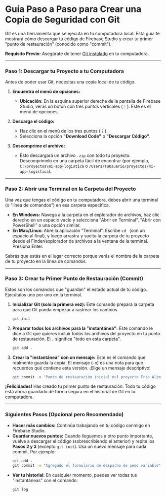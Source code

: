 # Guía Paso a Paso para Crear una Copia de Seguridad con Git

Git es una herramienta que se ejecuta en tu computadora local. Esta guía te mostrará cómo descargar tu código de Firebase Studio y crear tu primer "punto de restauración" (conocido como "commit").

**Requisito Previo:** Asegúrate de tener [Git instalado](https://git-scm.com/downloads) en tu computadora.

---

### Paso 1: Descargar tu Proyecto a tu Computadora

Antes de poder usar Git, necesitas una copia local de tu código.

1.  **Encuentra el menú de opciones:**
    *   **Ubicación:** En la esquina superior derecha de la pantalla de Firebase Studio, verás un botón con tres puntos verticales (⋮). Este es el menú de opciones.

2.  **Descarga el código:**
    *   Haz clic en el menú de los tres puntos (⋮).
    *   Selecciona la opción **"Download Code"** o **"Descargar Código"**.

3.  **Descomprime el archivo:**
    *   Esto descargará un archivo `.zip` con todo tu proyecto. Descomprímelo en una carpeta fácil de encontrar (por ejemplo, `C:\proyectos\mi-app-logistica` o `/Users/TuUsuario/proyectos/mi-app-logistica`).

---

### Paso 2: Abrir una Terminal en la Carpeta del Proyecto

Una vez que tengas el código en tu computadora, debes abrir una terminal (o "línea de comandos") en esa carpeta específica.

*   **En Windows:** Navega a la carpeta en el explorador de archivos, haz clic derecho en un espacio vacío y selecciona "Abrir en Terminal", "Abrir con PowerShell" o una opción similar.
*   **En Mac/Linux:** Abre la aplicación "Terminal". Escribe `cd ` (con un espacio al final), y luego arrastra y suelta la carpeta de tu proyecto desde el Finder/explorador de archivos a la ventana de la terminal. Presiona Enter.

Sabrás que estás en el lugar correcto porque verás el nombre de la carpeta de tu proyecto en la línea de comandos.

---

### Paso 3: Crear tu Primer Punto de Restauración (Commit)

Estos son los comandos que "guardan" el estado actual de tu código. Ejecútalos uno por uno en la terminal.

1.  **Inicializar Git (solo la primera vez):**
    Este comando prepara la carpeta para que Git pueda empezar a rastrear los cambios.
    ```bash
    git init
    ```

2.  **Preparar todos los archivos para la "instantánea":**
    Este comando le dice a Git que quieres incluir todos los archivos del proyecto en tu punto de restauración. El `.` significa "todo en esta carpeta".
    ```bash
    git add .
    ```

3.  **Crear la "instantánea" con un mensaje:**
    Este es el comando que realmente guarda la copia. El mensaje (`-m`) es una nota para que recuerdes qué contiene esta versión. ¡Elige un mensaje descriptivo!
    ```bash
    git commit -m "Punto de restauración inicial del proyecto Frio Alimentaria"
    ```

**¡Felicidades!** Has creado tu primer punto de restauración. Todo tu código está ahora guardado de forma segura en el historial de Git en tu computadora.

---

### Siguientes Pasos (Opcional pero Recomendado)

*   **Hacer más cambios:** Continúa trabajando en tu código conmigo en Firebase Studio.
*   **Guardar nuevos puntos:** Cuando lleguemos a otro punto importante, vuelve a descargar el código (sobrescribiendo el anterior) y repite los **Pasos 2 y 3** (excepto `git init`). Usa un nuevo mensaje para cada commit. Por ejemplo:
    ```bash
    git add .
    git commit -m "Agregado el formulario de despacho de peso variable"
    ```
*   **Ver tu historial:** En cualquier momento, puedes ver todas tus "instantáneas" con el comando:
    ```bash
    git log
    ```
